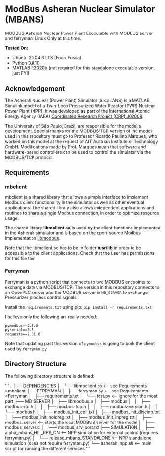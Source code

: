 # ModBus Asheran Nuclear Simulator (MBANS)
MODBUS Asherah Nuclear Power Plant Executable with MODBUS server and ferryman. Linux Only at this time.

**Tested On:**

* Ubuntu 20.04.6 LTS (Focal Fossa)
* Python 3.8.10
* MATLAB R2020b (not required for this standalone executable version, just FYI)

## Acknowledgement

The Asherah Nuclear (Power Plant) Simulator (a.k.a. ANS) is a MATLAB Simulink model of a Twin-Loop Pressurized Water Reactor (PWR) Nuclear Power Plant (NPP). It was developed as part of the International Atomic Energy Agency (IAEA) [Coordinated Research Project (CRP) J02008](https://www.iaea.org/projects/crp/j02008). 

The University of São Paulo, Brazil, are responsible for the model's development. Special thanks for the MODBUS/TCP version of the model used in this repository must go to Professor Ricardo Paulino Marques, who worked on this model at the request of AIT Austrian Institute of Technology GmbH. Modifications made by Prof. Marques mean that software and hardware-based controllers can be used to control the simulator via the MODBUS/TCP protocol.
 
## Requirements

### mbclient

mbclient is a shared library that allows a simple interface to implement Modbus client functionality in the simulator as well as other eventual applications. The shared library also allows independent applications and routines to share a single Modbus connection, in order to optimize resource usage.

The shared library **libmclient.so** is used by the client functions implemented in the Asherah simulator and is based on the open-source Modbus implementation [libmodbus](https://libmodbus.org/).

Note that the libmclient.so has to be in folder **/usr/lib** in order to be accessible to the client applications. Check that the user has permissions for this file too!

### Ferryman

Ferryman is a python script that connects to two MODBUS endpoints to exchange data via MODBUS/TCP. The version in this repository connects to an OpenPLC server and the MODBUS server in `MB_SERVER` to exchange Pressurizer process control signals.

Install the  `requirements.txt` using pip: `pip install -r requirements.txt`

I believe only the following are really needed: 

```
pymodbus==2.5.3
pyserial==3.5
requests==2.31.0
```

Note that updating past this version of `pymodbus` is going to bork the client used by `ferryman.py`

## Directory Structure

The following directory structure is defined:

'''
.
├── DEPENDENCIES
│   └── libmbclient.so <-- see Requirements->mbclient
├── FERRYMAN
│   ├── ferryman.py <-- see Requirements->Ferryman
│   ├── requirements.txt
│   └── test.py <-- ignore for the most part
├── MB_SERVER
│   ├── libmodbus.a
│   ├── modbus
│   │   ├── modbus-rtu.h
│   │   ├── modbus-tcp.h
│   │   ├── modbus-version.h
│   │   └── modbus.h
│   ├── modbus_init_coil.txt
│   ├── modbus_init_discinp.txt
│   ├── modbus_init_holdreg.txt
│   ├── modbus_init_inpreg.txt
│   ├── modbus_server <-- starts the local MODBUS server for the model
│   ├── modbus_server.c
│   └── modbus_srv_port.txt
├── SIMULATION
│   ├── alpha_mbans_HIL_RPS_ON <-- NPP simulation for external control (requires ferryman.py)
│   └── release_mbans_STANDALONE <-- NPP standalone simulation (does not require ferryman.py)
└── asherah_npp.sh <-- main script for running the different services
''' 
